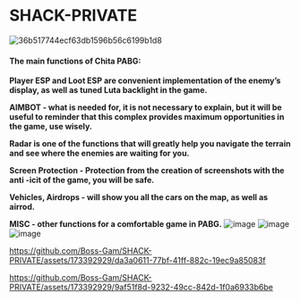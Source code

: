 # SHACK-PRIVATE
![36b517744ecf63db1596b56c6199b1d8](https://github.com/Boss-Gam/SHACK-PRIVATE/assets/173392929/12c05d69-f090-4cf5-97b2-e5799075e447)

<h4>The main functions of Chita PABG:</h4>


<b>Player ESP and Loot ESP are convenient implementation of the enemy’s display, as well as tuned Luta backlight in the game.

AIMBOT - what is needed for, it is not necessary to explain, but it will be useful to reminder that this complex provides maximum opportunities in the game, use wisely.

Radar is one of the functions that will greatly help you navigate the terrain and see where the enemies are waiting for you.

Screen Protection - Protection from the creation of screenshots with the anti -icit of the game, you will be safe.

Vehicles, Airdrops - will show you all the cars on the map, as well as airrod.

MISC - other functions for a comfortable game in PABG.</b>
![image](https://github.com/Boss-Gam/SHACK-PRIVATE/assets/173392929/37fba20c-c3a4-49d4-8c69-6b1897f15a1f)
![image](https://github.com/Boss-Gam/SHACK-PRIVATE/assets/173392929/183e1886-ab43-4a1a-b9dd-41fce96c906d)
![image](https://github.com/Boss-Gam/SHACK-PRIVATE/assets/173392929/452da246-d30a-4656-8ce8-dfdc1a0463b1)


https://github.com/Boss-Gam/SHACK-PRIVATE/assets/173392929/da3a0611-77bf-41ff-882c-19ec9a85083f



https://github.com/Boss-Gam/SHACK-PRIVATE/assets/173392929/9af51f8d-9232-49cc-842d-1f0a6933b6be

